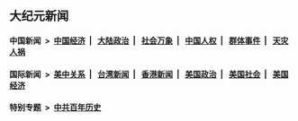 ## 大纪元新闻

#### 中国新闻 &nbsp;>&nbsp; [中国经济](indexes/ncid283/README.md?10130045) &nbsp;| &nbsp; [大陆政治](indexes/ncid277/README.md?10130045) &nbsp;| &nbsp; [社会万象](indexes/ncid282/README.md?10130045) &nbsp;| &nbsp; [中国人权](indexes/ncid278/README.md?10130045) &nbsp;| &nbsp; [群体事件](indexes/ncid279/README.md?10130045) &nbsp;| &nbsp; [天灾人祸](indexes/ncid280/README.md?10130045)

#### 国际新闻 &nbsp;>&nbsp; [美中关系](indexes/nf1412576/README.md?10130045) &nbsp;| &nbsp; [台湾新闻](indexes/ncid1349361/README.md?10130045) &nbsp;| &nbsp; [香港新闻](indexes/ncid1349362/README.md?10130045) &nbsp;| &nbsp; [美国政治](indexes/ncid1078159/README.md?10130045) &nbsp;| &nbsp; [美国社会](indexes/ncid1078160/README.md?10130045) &nbsp;| &nbsp; [美国经济](indexes/ncid1078158/README.md?10130045)

#### 特别专题 &nbsp;>&nbsp; [中共百年历史](https://github.com/epoch-news/epoch-special/blob/master/README.md?10130045)  
